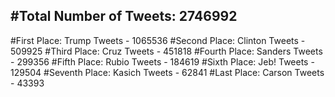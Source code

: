 #Total Number of Tweets: 2746992 
---
#First Place: Trump Tweets - 1065536
#Second Place: Clinton Tweets - 509925
#Third Place: Cruz Tweets - 451818
#Fourth Place: Sanders Tweets - 299356
#Fifth Place: Rubio Tweets - 184619
#Sixth Place: Jeb! Tweets - 129504
#Seventh Place: Kasich Tweets - 62841
#Last Place: Carson Tweets - 43393
